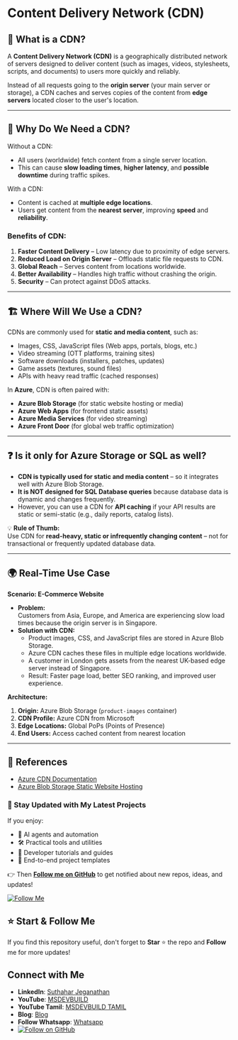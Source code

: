 # Content Delivery Network (CDN) 

## 📌 What is a CDN?

A **Content Delivery Network (CDN)** is a geographically distributed network of servers designed to deliver content (such as images, videos, stylesheets, scripts, and documents) to users more quickly and reliably.

Instead of all requests going to the **origin server** (your main server or storage), a CDN caches and serves copies of the content from **edge servers** located closer to the user's location.

---

## 🚀 Why Do We Need a CDN?

Without a CDN:
- All users (worldwide) fetch content from a single server location.
- This can cause **slow loading times**, **higher latency**, and **possible downtime** during traffic spikes.

With a CDN:
- Content is cached at **multiple edge locations**.
- Users get content from the **nearest server**, improving **speed** and **reliability**.

### Benefits of CDN:
1. **Faster Content Delivery** – Low latency due to proximity of edge servers.
2. **Reduced Load on Origin Server** – Offloads static file requests to CDN.
3. **Global Reach** – Serves content from locations worldwide.
4. **Better Availability** – Handles high traffic without crashing the origin.
5. **Security** – Can protect against DDoS attacks.

---

## 🏗 Where Will We Use a CDN?

CDNs are commonly used for **static and media content**, such as:
- Images, CSS, JavaScript files (Web apps, portals, blogs, etc.)
- Video streaming (OTT platforms, training sites)
- Software downloads (installers, patches, updates)
- Game assets (textures, sound files)
- APIs with heavy read traffic (cached responses)

In **Azure**, CDN is often paired with:
- **Azure Blob Storage** (for static website hosting or media)
- **Azure Web Apps** (for frontend static assets)
- **Azure Media Services** (for video streaming)
- **Azure Front Door** (for global web traffic optimization)

---

## ❓ Is it only for Azure Storage or SQL as well?

- **CDN is typically used for static and media content** – so it integrates well with Azure Blob Storage.
- **It is NOT designed for SQL Database queries** because database data is dynamic and changes frequently.
- However, you can use a CDN for **API caching** if your API results are static or semi-static (e.g., daily reports, catalog lists).

💡 **Rule of Thumb:**  
Use CDN for **read-heavy, static or infrequently changing content** – not for transactional or frequently updated database data.

---

## 🌍 Real-Time Use Case

**Scenario: E-Commerce Website**
- **Problem:**  
  Customers from Asia, Europe, and America are experiencing slow load times because the origin server is in Singapore.
- **Solution with CDN:**  
  - Product images, CSS, and JavaScript files are stored in Azure Blob Storage.
  - Azure CDN caches these files in multiple edge locations worldwide.
  - A customer in London gets assets from the nearest UK-based edge server instead of Singapore.
  - Result: Faster page load, better SEO ranking, and improved user experience.

**Architecture:**
1. **Origin:** Azure Blob Storage (`product-images` container)
2. **CDN Profile:** Azure CDN from Microsoft
3. **Edge Locations:** Global PoPs (Points of Presence)
4. **End Users:** Access cached content from nearest location

---

## 🔗 References
- [Azure CDN Documentation](https://learn.microsoft.com/en-us/azure/cdn/)
- [Azure Blob Storage Static Website Hosting](https://learn.microsoft.com/en-us/azure/storage/blobs/storage-blob-static-website)

### 🔔 Stay Updated with My Latest Projects

If you enjoy:
- 🧠 AI agents and automation
- 🛠️ Practical tools and utilities
- 📘 Developer tutorials and guides
- 🚀 End-to-end project templates

👉 Then **[Follow me on GitHub](https://github.com/jssuthahar)** to get notified about new repos, ideas, and updates!

[![Follow Me](https://img.shields.io/github/followers/jssuthahar?label=Follow&style=social)](https://github.com/jssuthahar)

## ⭐ Start & Follow Me
If you find this repository useful, don't forget to **Star** ⭐ the repo and **Follow** me for more updates!

 ## Connect with Me
- **LinkedIn**: [Suthahar Jeganathan](https://www.linkedin.com/in/jssuthahar/)
- **YouTube**: [MSDEVBUILD](https://www.youtube.com/@MSDEVBUILD)
- **YouTube Tamil**: [MSDEVBUILD TAMIL](https://www.youtube.com/@MSDEVBUILDTamil)
- **Blog**: [Blog](https://www.msdevbuild.com/)
- **Follow Whatsapp**: [Whatsapp](https://www.whatsapp.com/channel/0029Va5j2rHEFeXcTlUhQB0J)
- [![Follow on GitHub](https://img.shields.io/github/followers/jssuthahar?label=Follow&style=social)](https://github.com/jssuthahar)


